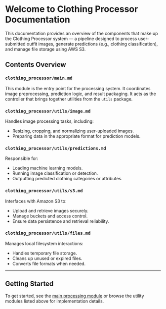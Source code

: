 # Welcome to Clothing Processor Documentation

This documentation provides an overview of the components that make up the Clothing Processor system — a pipeline designed to process user-submitted outfit images, generate predictions (e.g., clothing classification), and manage file storage using AWS S3.

## Contents Overview

### `clothing_processor/main.md`
This module is the entry point for the processing system. It coordinates image preprocessing, prediction logic, and result packaging. It acts as the controller that brings together utilities from the `utils` package.

### `clothing_processor/utils/image.md`
Handles image processing tasks, including:
- Resizing, cropping, and normalizing user-uploaded images.
- Preparing data in the appropriate format for prediction models.

### `clothing_processor/utils/predictions.md`
Responsible for:
- Loading machine learning models.
- Running image classification or detection.
- Outputting predicted clothing categories or attributes.

### `clothing_processor/utils/s3.md`
Interfaces with Amazon S3 to:
- Upload and retrieve images securely.
- Manage buckets and access control.
- Ensure data persistence and retrieval reliability.

### `clothing_processor/utils/files.md`
Manages local filesystem interactions:
- Handles temporary file storage.
- Cleans up unused or expired files.
- Converts file formats when needed.

---

## Getting Started

To get started, see the [main processing module](clothing_processor/main.md) or browse the utility modules listed above for implementation details.
